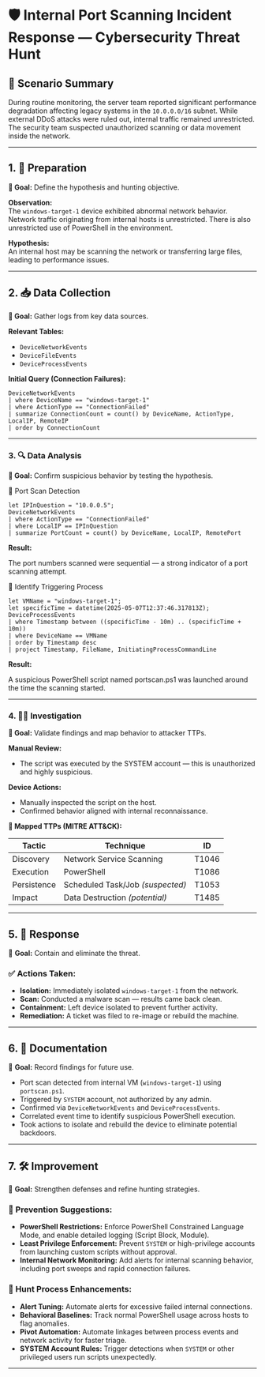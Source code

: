 # 🛡️ Internal Port Scanning Incident Response — Cybersecurity Threat Hunt

## 📄 Scenario Summary

During routine monitoring, the server team reported significant performance degradation affecting legacy systems in the `10.0.0.0/16` subnet. While external DDoS attacks were ruled out, internal traffic remained unrestricted. The security team suspected unauthorized scanning or data movement inside the network.

---

## 1. 🧰 Preparation

**🎯 Goal:** Define the hypothesis and hunting objective.

**Observation:**  
The `windows-target-1` device exhibited abnormal network behavior. Network traffic originating from internal hosts is unrestricted. There is also unrestricted use of PowerShell in the environment.

**Hypothesis:**  
An internal host may be scanning the network or transferring large files, leading to performance issues.

---

## 2. 📥 Data Collection

**🎯 Goal:** Gather logs from key data sources.

**Relevant Tables:**  
- `DeviceNetworkEvents`
- `DeviceFileEvents`
- `DeviceProcessEvents`

**Initial Query (Connection Failures):**

```kql
DeviceNetworkEvents
| where DeviceName == "windows-target-1"
| where ActionType == "ConnectionFailed"
| summarize ConnectionCount = count() by DeviceName, ActionType, LocalIP, RemoteIP
| order by ConnectionCount
```

---

### 3. 🔍 Data Analysis
**🎯 Goal:** Confirm suspicious behavior by testing the hypothesis.

🧪 Port Scan Detection
```kql
let IPInQuestion = "10.0.0.5";
DeviceNetworkEvents
| where ActionType == "ConnectionFailed"
| where LocalIP == IPInQuestion
| summarize PortCount = count() by DeviceName, LocalIP, RemotePort
```

**Result:**

The port numbers scanned were sequential — a strong indicator of a port scanning attempt.

🧪 Identify Triggering Process

```kql
let VMName = "windows-target-1";
let specificTime = datetime(2025-05-07T12:37:46.317813Z);
DeviceProcessEvents
| where Timestamp between ((specificTime - 10m) .. (specificTime + 10m))
| where DeviceName == VMName
| order by Timestamp desc
| project Timestamp, FileName, InitiatingProcessCommandLine
```

**Result:**

A suspicious PowerShell script named portscan.ps1 was launched around the time the scanning started.

---

### 4. 🕵️‍♂️ Investigation
**🎯 Goal:** Validate findings and map behavior to attacker TTPs.

**Manual Review:**

- The script was executed by the SYSTEM account — this is unauthorized and highly suspicious.

**Device Actions:**

- Manually inspected the script on the host.
- Confirmed behavior aligned with internal reconnaissance.

**🧬 Mapped TTPs (MITRE ATT&CK):**

| **Tactic**    | **Technique**                        | **ID**   |
|---------------|--------------------------------------|----------|
| Discovery     | Network Service Scanning             | T1046    |
| Execution     | PowerShell                           | T1086    |
| Persistence   | Scheduled Task/Job *(suspected)*     | T1053    |
| Impact        | Data Destruction *(potential)*       | T1485    |

---

## 5. 🚨 Response

🎯 **Goal:** Contain and eliminate the threat.

### ✅ Actions Taken:
- **Isolation:** Immediately isolated `windows-target-1` from the network.
- **Scan:** Conducted a malware scan — results came back clean.
- **Containment:** Left device isolated to prevent further activity.
- **Remediation:** A ticket was filed to re-image or rebuild the machine.

---

## 6. 📝 Documentation

🎯 **Goal:** Record findings for future use.

- Port scan detected from internal VM (`windows-target-1`) using `portscan.ps1`.
- Triggered by `SYSTEM` account, not authorized by any admin.
- Confirmed via `DeviceNetworkEvents` and `DeviceProcessEvents`.
- Correlated event time to identify suspicious PowerShell execution.
- Took actions to isolate and rebuild the device to eliminate potential backdoors.

---

## 7. 🛠️ Improvement

🎯 **Goal:** Strengthen defenses and refine hunting strategies.

### 🔐 Prevention Suggestions:
- **PowerShell Restrictions:** Enforce PowerShell Constrained Language Mode, and enable detailed logging (Script Block, Module).
- **Least Privilege Enforcement:** Prevent `SYSTEM` or high-privilege accounts from launching custom scripts without approval.
- **Internal Network Monitoring:** Add alerts for internal scanning behavior, including port sweeps and rapid connection failures.

### 🔁 Hunt Process Enhancements:
- **Alert Tuning:** Automate alerts for excessive failed internal connections.
- **Behavioral Baselines:** Track normal PowerShell usage across hosts to flag anomalies.
- **Pivot Automation:** Automate linkages between process events and network activity for faster triage.
- **SYSTEM Account Rules:** Trigger detections when `SYSTEM` or other privileged users run scripts unexpectedly.

---


